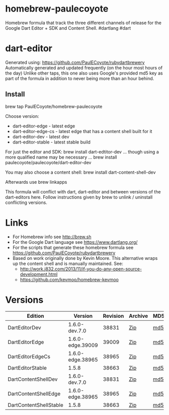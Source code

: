 homebrew-paulecoyote
====================

Homebrew formula that track the three different channels of release for the Google Dart Editor + SDK and Content Shell.  #dartlang #dart

dart-editor
===========

Generated using: https://github.com/PaulECoyote/rubydartbrewery
Automatically generated and updated frequently (on the hour most hours of the day)
Unlike other taps, this one also uses Google's provided md5 key as part of the formula in addition to never being more than an hour behind.

Install
-------
brew tap PaulECoyote/homebrew-paulecoyote

Choose version:
* dart-editor-edge - latest edge
* dart-editor-edge-cs - latest edge that has a content shell built for it
* dart-editor-dev - latest dev
* dart-editor-stable - latest stable build

For just the editor and SDK:
brew install dart-edtitor-dev
... though using a more qualified name may be necessary ...
brew install paulecoyote/paulecoyote/dart-editor-dev

You may also choose a content shell:
brew install dart-content-shell-dev

Afterwards use 
brew linkapps

This formula will conflict with dart, dart-editor and between versions of the dart-editors here.  Follow instructions given by brew to unlink / uninstall conflicting versions.

Links
=====
* For Homebrew info see http://brew.sh
* For the Google Dart language see https://www.dartlang.org/
* For the scripts that generate these homebrew formula see https://github.com/PaulECoyote/rubydartbrewery
* Based on work originally done by Kevin Moore. This alternative wraps up the content shell and is manually maintained.  See: 
    * http://work.j832.com/2013/11/if-you-do-any-open-source-development.html
    * https://github.com/kevmoo/homebrew-kevmoo

Versions
========
| Edition | Version | Revision | Archive | MD5 | Notes |
| ------- | ------- | -------- | ------- | --- | ----- |
| DartEditorDev | 1.6.0-dev.7.0 | 38831 | [Zip](https://storage.googleapis.com/dart-archive/channels/dev/release/38831/editor/darteditor-macos-x64.zip) | [md5](https://storage.googleapis.com/dart-archive/channels/dev/release/38831/editor/darteditor-macos-x64.zip.md5sum) | [Changes](https://storage.googleapis.com/dart-archive/channels/dev/release/latest/changelog.html) |
| DartEditorEdge | 1.6.0-edge.39009 | 39009 | [Zip](https://storage.googleapis.com/dart-archive/channels/be/raw/39009/editor/darteditor-macos-x64.zip) | [md5](https://storage.googleapis.com/dart-archive/channels/be/raw/39009/editor/darteditor-macos-x64.zip.md5sum) | - |
| DartEditorEdgeCs | 1.6.0-edge.38965 | 38965 | [Zip](https://storage.googleapis.com/dart-archive/channels/be/raw/38965/editor/darteditor-macos-x64.zip) | [md5](https://storage.googleapis.com/dart-archive/channels/be/raw/38965/editor/darteditor-macos-x64.zip.md5sum) | - |
| DartEditorStable | 1.5.8 | 38663 | [Zip](https://storage.googleapis.com/dart-archive/channels/stable/release/38663/editor/darteditor-macos-x64.zip) | [md5](https://storage.googleapis.com/dart-archive/channels/stable/release/38663/editor/darteditor-macos-x64.zip.md5sum) | [Changes](https://storage.googleapis.com/dart-archive/channels/stable/release/latest/changelog.html) |
| DartContentShellDev | 1.6.0-dev.7.0 | 38831 | [Zip](https://storage.googleapis.com/dart-archive/channels/dev/release/38831/dartium/content_shell-macos-ia32-release.zip) | [md5](https://storage.googleapis.com/dart-archive/channels/dev/release/38831/dartium/content_shell-macos-ia32-release.zip.md5sum) | - |
| DartContentShellEdge | 1.6.0-edge.38965 | 38965 | [Zip](https://storage.googleapis.com/dart-archive/channels/be/raw/38965/dartium/content_shell-macos-ia32-release.zip) | [md5](https://storage.googleapis.com/dart-archive/channels/be/raw/38965/dartium/content_shell-macos-ia32-release.zip.md5sum) | - |
| DartContentShellStable | 1.5.8 | 38663 | [Zip](https://storage.googleapis.com/dart-archive/channels/stable/release/38663/dartium/content_shell-macos-ia32-release.zip) | [md5](https://storage.googleapis.com/dart-archive/channels/stable/release/38663/dartium/content_shell-macos-ia32-release.zip.md5sum) | - |
